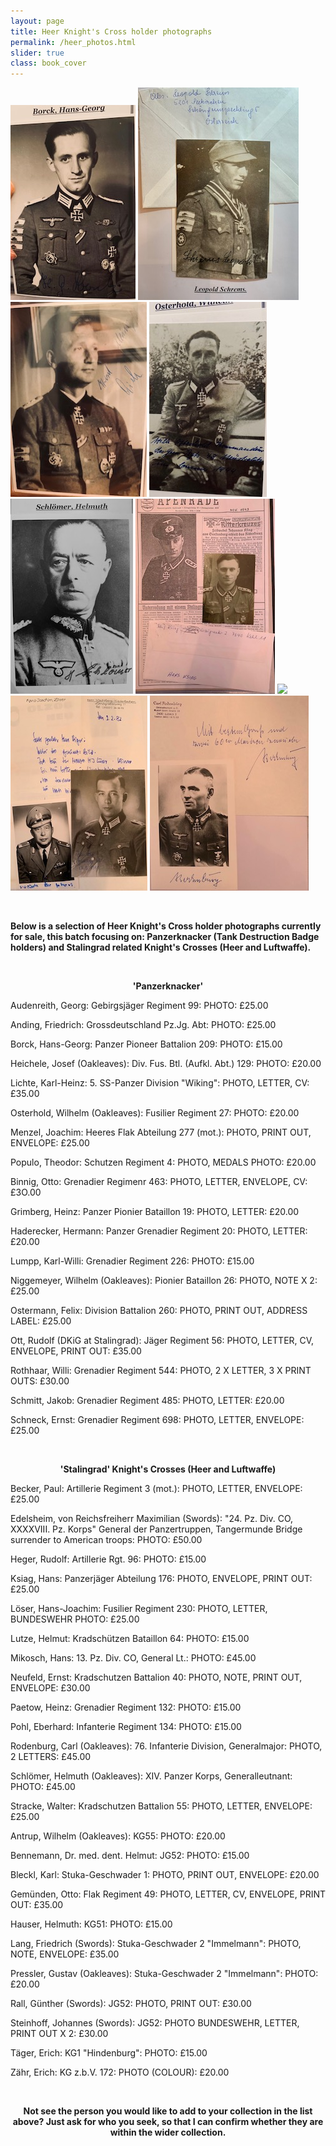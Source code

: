 ```yaml
---
layout: page
title: Heer Knight's Cross holder photographs
permalink: /heer_photos.html
slider: true
class: book_cover
---
```


<p float="left">
<img src="./assets/Hans-Georg Borck.jpg"/>
<img src="./assets/Leopold Schrems.jpg"/>
<img src="./assets/Karl-Heinz Lichte.jpg"/>
<img src="./assets/Felix Osterhold.jpg"/>
<img src="./assets/Hellmuth Schlomer.jpg"/>
<img src="./assets/Hans Ksiag.jpg"/>
<img src="./assets/Heinz Paetow.jpg"/>
<img src="./assets/Hans-Joachim Loser.jpg"/>
<img src="./assets/Carl Rodenburg.jpg"/>
</p>  
<br />
<p><b>Below is a selection of Heer Knight's Cross holder photographs currently for sale, this batch focusing on: Panzerknacker (Tank Destruction Badge holders) and Stalingrad related Knight's Crosses (Heer and Luftwaffe).</b></p>
<br />
<p><b><center>'Panzerknacker'</center></b></p>
<p>Audenreith,	Georg: Gebirgsjäger Regiment 99:  PHOTO: £25.00</p>
<P>Anding,	Friedrich: Grossdeutschland Pz.Jg. Abt:	 PHOTO: £25.00</p>
<p>Borck,	Hans-Georg: Panzer Pioneer Battalion 209:	PHOTO: £15.00</p>
<p>Heichele,	Josef	(Oakleaves): Div. Fus. Btl. (Aufkl. Abt.) 129:	PHOTO: £20.00</p>
<p>Lichte,	Karl-Heinz: 5. SS-Panzer Division "Wiking":	PHOTO, LETTER, CV: £35.00</p>
<p>Osterhold,	Wilhelm	(Oakleaves): Fusilier Regiment 27:	PHOTO: £20.00</p>
<p>Menzel,	Joachim: Heeres Flak Abteilung 277 (mot.):	PHOTO, PRINT OUT, ENVELOPE: £25.00</p>
<p>Populo,	Theodor: Schutzen Regiment 4:	PHOTO, MEDALS PHOTO: £20.00</p>
<p>Binnig,	Otto: Grenadier Regimenr 463:	PHOTO, LETTER, ENVELOPE, CV: £3O.00</p>
<p>Grimberg,	Heinz: Panzer Pionier Bataillon 19:	PHOTO, LETTER: £20.00</p>
<p>Haderecker,	Hermann: Panzer Grenadier Regiment 20:	PHOTO, LETTER: £20.00</p>
<p>Lumpp,	Karl-Willi: Grenadier Regiment 226:	PHOTO: £15.00</p>
<p>Niggemeyer,	Wilhelm	(Oakleaves): Pionier Bataillon 26:	PHOTO, NOTE X 2: £25.00</p>
<p>Ostermann,	Felix: Division Battalion 260:	PHOTO, PRINT OUT, ADDRESS LABEL: £25.00</p>
<p>Ott, Rudolf (DKiG at Stalingrad): Jäger Regiment 56:	PHOTO, LETTER, CV, ENVELOPE, PRINT OUT: £35.00</P>
<p>Rothhaar,	Willi: Grenadier Regiment 544:	PHOTO, 2 X LETTER, 3 X PRINT OUTS: £30.00</p>
<p>Schmitt,	Jakob: Grenadier Regiment 485:	PHOTO, LETTER: £20.00</p>
<p>Schneck,	Ernst: Grenadier Regiment 698:	PHOTO, LETTER, ENVELOPE: £25.00</p>
<br />
<p><b><center>'Stalingrad' Knight's Crosses (Heer and Luftwaffe)</center></b></p>
<p>Becker, Paul: Artillerie Regiment 3 (mot.):	PHOTO, LETTER, ENVELOPE: £25.00</p>
<p>Edelsheim, von	Reichsfreiherr Maximilian	(Swords): "24. Pz. Div. CO, XXXXVIII. Pz. Korps"	General der Panzertruppen, Tangermunde Bridge surrender to American troops: PHOTO:	£50.00</p>
<p>Heger, Rudolf: Artillerie Rgt. 96: PHOTO: £15.00</p>
<p>Ksiag,	Hans: Panzerjäger Abteilung 176: PHOTO, ENVELOPE, PRINT OUT: £25.00</p>
<p>Löser,	Hans-Joachim: Fusilier Regiment 230: PHOTO, LETTER, BUNDESWEHR PHOTO: £25.00</p>
<p>Lutze,	Helmut: Kradschützen Bataillon 64: PHOTO: £15.00</p>
<p>Mikosch, Hans: 13. Pz. Div. CO, General Lt.: PHOTO: £45.00</p>
<p>Neufeld,	Ernst: Kradschutzen Battalion 40: PHOTO, NOTE, PRINT OUT, ENVELOPE:	£30.00</p>
<p>Paetow,	Heinz: Grenadier Regiment 132: PHOTO: £15.00</p>
<p>Pohl,	Eberhard: Infanterie Regiment 134: PHOTO: £15.00</p>
<p>Rodenburg,	Carl	(Oakleaves): 76. Infanterie Division, Generalmajor:	PHOTO, 2 LETTERS: £45.00</p>
<p>Schlömer,	Helmuth	(Oakleaves): XIV. Panzer Korps, Generalleutnant: PHOTO: £45.00</p>
<p>Stracke,	Walter: Kradschutzen Battalion 55: PHOTO, LETTER, ENVELOPE:	£25.00</p>
<p>Antrup,	Wilhelm	(Oakleaves): KG55: PHOTO: £20.00</p>
<p>Bennemann,	Dr. med. dent. Helmut: JG52: PHOTO: £15.00</p>
<p>Bleckl,	Karl: Stuka-Geschwader 1: PHOTO, PRINT OUT, ENVELOPE:	£20.00</p>
<p>Gemünden, Otto: Flak Regiment 49: PHOTO, LETTER, CV, ENVELOPE, PRINT OUT: £35.00</p>
<p>Hauser,	Helmuth: KG51: PHOTO: £15.00</p>
<p>Lang,	Friedrich	(Swords): Stuka-Geschwader 2 "Immelmann": PHOTO, NOTE, ENVELOPE: £35.00</p>
<p>Pressler,	Gustav	(Oakleaves): Stuka-Geschwader 2 "Immelmann":	PHOTO: £20.00</p>
<p>Rall,	Günther	(Swords): JG52: PHOTO, PRINT OUT: £30.00</p>
<p>Steinhoff,	Johannes	(Swords): JG52: PHOTO BUNDESWEHR, LETTER, PRINT OUT X 2: £30.00</p>
<p>Täger,	Erich: KG1 "Hindenburg": PHOTO: £15.00</p>
<p>Zähr,	Erich: KG z.b.V. 172: PHOTO (COLOUR): £20.00</p>
<br />
<p><b><center>Not see the person you would like to add to your collection in the list above? Just ask for who you seek, so that I can confirm whether they are within the wider collection.</center></b></p>
